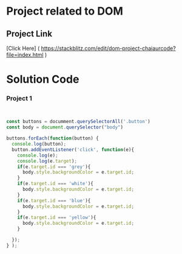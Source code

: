 # Project related to DOM


## Project Link
[Click Here] (
https://stackblitz.com/edit/dom-project-chaiaurcode?file=index.html
)

# Solution Code 

### Project 1

```javascript


const buttons = documment.querySelectorAll('.button')
const body = document.querySelector("body")

buttons.forEach(function(button) {
  console.log(button);
  button.addEventListener('click', function(e){
    console.log(e);
    console.log(e.target);
    if(e.target.id === 'grey'){
      body.style.backgroundColor = e.target.id;
    }
    if(e.target.id === 'white'){
      body.style.backgroundColor = e.target.id;
    }
    if(e.target.id === 'blue'){
      body.style.backgroundColor = e.target.id;
    }
    if(e.target.id === 'yellow'){
      body.style.backgroundColor = e.target.id;
    }

  });
} );

```




